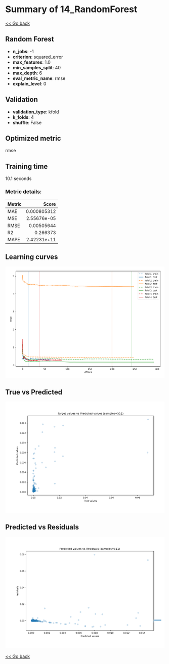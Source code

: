 # Summary of 14_RandomForest

[<< Go back](../README.md)


## Random Forest
- **n_jobs**: -1
- **criterion**: squared_error
- **max_features**: 1.0
- **min_samples_split**: 40
- **max_depth**: 6
- **eval_metric_name**: rmse
- **explain_level**: 0

## Validation
 - **validation_type**: kfold
 - **k_folds**: 4
 - **shuffle**: False

## Optimized metric
rmse

## Training time

10.1 seconds

### Metric details:
| Metric   |       Score |
|:---------|------------:|
| MAE      | 0.000805312 |
| MSE      | 2.55676e-05 |
| RMSE     | 0.00505644  |
| R2       | 0.266373    |
| MAPE     | 2.42231e+11 |



## Learning curves
![Learning curves](learning_curves.png)
## True vs Predicted

![True vs Predicted](true_vs_predicted.png)


## Predicted vs Residuals

![Predicted vs Residuals](predicted_vs_residuals.png)



[<< Go back](../README.md)
